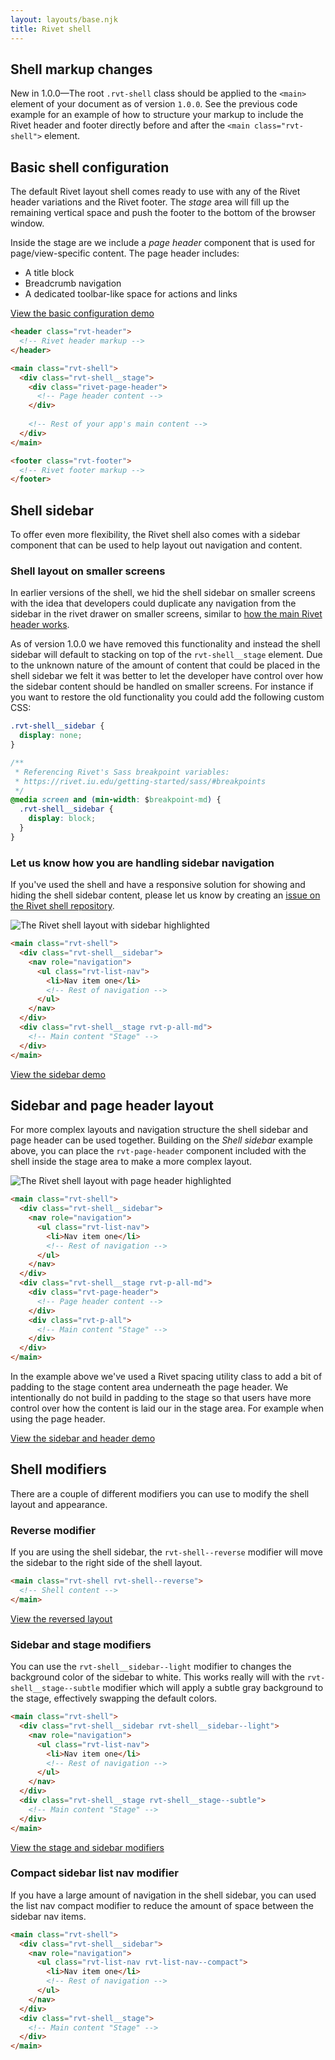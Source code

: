 ```yaml
---
layout: layouts/base.njk
title: Rivet shell
---
```

## Shell markup changes
New in 1.0.0—The root `.rvt-shell` class should be applied to the `<main>` element of your document as of version `1.0.0`. See the previous code example for an example of how to structure your markup to include the Rivet header and footer directly before and after the `<main class="rvt-shell">` element.

## Basic shell configuration
The default Rivet layout shell comes ready to use with any of the Rivet header variations and the Rivet footer. The _stage_ area will fill up the remaining vertical space and push the footer to the bottom of the browser window.

Inside the stage are we include a _page header_ component that is used for page/view-specific content. The page header includes:

- A title block
- Breadcrumb navigation
- A dedicated toolbar-like space for actions and links

<a href="./rivet-shell-page-header-only/index.html" class="rvt-button rvt-m-tb-lg">View the basic configuration demo</a>

```html
<header class="rvt-header">
  <!-- Rivet header markup -->
</header>

<main class="rvt-shell">
  <div class="rvt-shell__stage">
    <div class="rivet-page-header">
      <!-- Page header content -->
    </div>
    
    <!-- Rest of your app's main content -->
  </div>
</main>

<footer class="rvt-footer">
  <!-- Rivet footer markup -->
</footer>
```

## Shell sidebar
To offer even more flexibility, the Rivet shell also comes with a sidebar component that can be used to help layout out navigation and content.

### Shell layout on smaller screens
In earlier versions of the shell, we hid the shell sidebar on smaller screens with the idea that developers could duplicate any navigation from the sidebar in the rivet drawer on smaller screens, similar to [how the main Rivet header works](https://rivet.iu.edu/components/navigation/header/#implementation-notes).

As of version 1.0.0 we have removed this functionality and instead the shell sidebar will default to stacking on top of the `rvt-shell__stage` element. Due to the unknown nature of the amount of content that could be placed in the shell sidebar we felt it was better to let the developer have control over how the sidebar content should be handled on smaller screens. For instance if you want to restore the old functionality you could add the following custom CSS:

```css
.rvt-shell__sidebar {
  display: none;
}

/**
 * Referencing Rivet's Sass breakpoint variables:
 * https://rivet.iu.edu/getting-started/sass/#breakpoints
 */
@media screen and (min-width: $breakpoint-md) {
  .rvt-shell__sidebar {
    display: block;
  }
}
```

### Let us know how you are handling sidebar navigation
If you've used the shell and have a responsive solution for showing and hiding the shell sidebar content, please let us know by creating an [issue on the Rivet shell repository](https://github.com/indiana-university/rivet-shell/issues/new).

![The Rivet shell layout with sidebar highlighted](./img/rvt-shell-sidebar.jpg)

```html
<main class="rvt-shell">
  <div class="rvt-shell__sidebar">
    <nav role="navigation">
      <ul class="rvt-list-nav">
        <li>Nav item one</li>
        <!-- Rest of navigation -->
      </ul>
    </nav>
  </div>
  <div class="rvt-shell__stage rvt-p-all-md">
    <!-- Main content "Stage" -->
  </div>
</main>
```

<a href="./rivet-shell-sidebar/index.html" class="rvt-button rvt-m-tb-lg">View the sidebar demo</a>

## Sidebar and page header layout
For more complex layouts and navigation structure the shell sidebar and page header can be used together. Building on the _Shell sidebar_ example above, you can place the `rvt-page-header` component included with the shell inside the stage area to make a more complex layout.

![The Rivet shell layout with page header highlighted](./img/rvt-shell-header.jpg)

```html
<main class="rvt-shell">
  <div class="rvt-shell__sidebar">
    <nav role="navigation">
      <ul class="rvt-list-nav">
        <li>Nav item one</li>
        <!-- Rest of navigation -->
      </ul>
    </nav>
  </div>
  <div class="rvt-shell__stage rvt-p-all-md">
    <div class="rvt-page-header">
      <!-- Page header content -->
    </div>
    <div class="rvt-p-all">
      <!-- Main content "Stage" -->
    </div>
  </div>
</main>
```

In the example above we've used a Rivet spacing utility class to add a bit of padding to the stage content area underneath the page header. We intentionally do not build in padding to the stage so that users have more control over how the content is laid our in the stage area. For example when using the page header.

<a href="./rivet-shell-sidebar-and-header/index.html" class="rvt-button rvt-m-tb-lg">View the sidebar and header demo</a>

## Shell modifiers
There are a couple of different modifiers you can use to modify the shell layout and appearance.

### Reverse modifier
If you are using the shell sidebar, the `rvt-shell--reverse` modifier will move the sidebar to the right side of the shell layout. 

```html
<main class="rvt-shell rvt-shell--reverse">
  <!-- Shell content -->
</main>
```
<a class="rvt-button rvt-m-tb-lg" href="./rivet-shell-right-sidebar-header/">View the reversed layout</a>

### Sidebar and stage modifiers
You can use the `rvt-shell__sidebar--light` modifier to changes the background color of the sidebar to white. This works really will with the `rvt-shell__stage--subtle` modifier which will apply a subtle gray background to the stage, effectively swapping the default colors.

```html
<main class="rvt-shell">
  <div class="rvt-shell__sidebar rvt-shell__sidebar--light">
    <nav role="navigation">
      <ul class="rvt-list-nav">
        <li>Nav item one</li>
        <!-- Rest of navigation -->
      </ul>
    </nav>
  </div>
  <div class="rvt-shell__stage rvt-shell__stage--subtle">
    <!-- Main content "Stage" -->
  </div>
</main>
```

<a class="rvt-button rvt-m-tb-lg" href="./rivet-shell-sidebar-header-reversed-bg/">View the stage and sidebar modifiers</a>

### Compact sidebar list nav modifier
If you have a large amount of navigation in the shell sidebar, you can used the list nav compact modifier to reduce the amount of space between the sidebar nav items.

```html
<main class="rvt-shell">
  <div class="rvt-shell__sidebar">
    <nav role="navigation">
      <ul class="rvt-list-nav rvt-list-nav--compact">
        <li>Nav item one</li>
        <!-- Rest of navigation -->
      </ul>
    </nav>
  </div>
  <div class="rvt-shell__stage">
    <!-- Main content "Stage" -->
  </div>
</main>
```